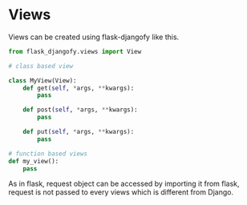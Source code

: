 # Views

Views can be created using flask-djangofy like this.


```python
from flask_djangofy.views import View

# class based view

class MyView(View):
    def get(self, *args, **kwargs):
        pass

    def post(self, *args, **kwargs):
        pass

    def put(self, *args, **kwargs):
        pass

# function based views
def my_view():
    pass
```
As in flask, request object can be accessed by importing it from flask, request is not passed to every views which is different from Django.